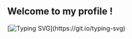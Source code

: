 
Welcome to my profile !
-------------------------------------------------------
[![Typing SVG](https://readme-typing-svg.herokuapp.com?size=15&width=500&lines=Hi+%F0%9F%91%8B+my+name+is+Rodrigo;I'm+looking+to+take+my+code+to+the+next+level.)](https://git.io/typing-svg)


